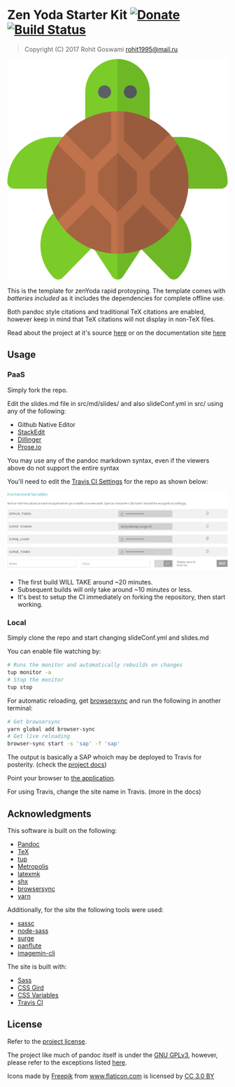 # Zen Yoda Starter Kit [![Donate](https://img.shields.io/badge/Donate-PayPal-blue.svg?style=for-the-badge)](https://www.paypal.me/HaoZeke/) [![Build Status](https://travis-ci.org/HaoZeke/zenYoda.svg?branch=master)](https://travis-ci.org/HaoZeke/zenYoda_Starter)  

> Copyright (C) 2017  Rohit Goswami <rohit1995@mail.ru>

![](src/img/turtle.png "Pandoc for turtles")

This is the template for zenYoda rapid protoyping.
The template comes with *batteries included* as it includes the dependencies for complete offline use. 

Both pandoc style citations and traditional TeX citations are enabled, however keep in mind that TeX citations will not display in non-TeX files.

Read about the project at it's source [here](https://www.github.com/HaoZeke/zenYoda) or on the documentation site [here](https://zenyoda.surge.sh)

## Usage

### PaaS
Simply fork the repo.


Edit the slides.md file in src/md/slides/ and also slideConf.yml in src/ using any of the following:

- Github Native Editor
- [StackEdit](https://stackedit.io)
- [Dillinger](https://dillinger.io)
- [Prose.io](http://prose.io)

You may use any of the pandoc markdown syntax, even if the viewers above do not support the entire syntax


You'll need to edit the [Travis CI Settings](https://travis-ci.org/) for the repo as shown below:

![](readme/travisVar.png "Variables to be set")

- The first build WILL TAKE around ~20 minutes.
- Subsequent builds will only take around ~10 minutes or less.
- It's best to setup the CI immediately on forking the repository, then start working.

### Local

Simply clone the repo and start changing slideConf.yml and slides.md

You can enable file watching by:

```bash
# Runs the monitor and automatically rebuilds on changes
tup monitor -a
# Stop the monitor
tup stop
```

For automatic reloading, get [browsersync](https://browsersync.io) and run the following in another terminal:

```bash
# Get browsersync
yarn global add browser-sync
# Get live reloading
browser-sync start -s 'sap' -f 'sap'
```

The output is basically a SAP whoich may be deployed to Travis for posterity. (check the [project docs](https://zenyoda.surge.sh))

Point your browser to [the application](localhost:3000).

For using Travis, change the site name in Travis. (more in the docs)

## Acknowledgments
This software is built on the following:

- [Pandoc](https://github.com/jgm/pandoc)
- [TeX](https://ctan.org/)
- [tup](http://gittup.org/tup/index.html)
- [Metropolis](https://github.com/matze/mtheme)
- [latexmk](http://mg.readthedocs.io/latexmk.html)
- [shx](https://github.com/shelljs/shx)
- [browsersync](https://browsersync.io)
- [yarn](https://yarnpkg.com/en/)

Additionally, for the site the following tools were used:

- [sassc](https://github.com/sass/sassc)
- [node-sass](https://github.com/sass/node-sass)
- [surge](http://surge.sh)
- [panflute](http://scorreia.com/software/panflute/)
- [imagemin-cli](https://github.com/imagemin/imagemin-cli)

The site is built with:

- [Sass](http://sass-lang.com/)
- [CSS Gird](https://developer.mozilla.org/en-US/docs/Web/CSS/CSS_Grid_Layout)
- [CSS Variables](https://developer.mozilla.org/en-US/docs/Web/CSS/Using_CSS_variables)
- [Travis CI](https://travis-ci.org)

## License
Refer to the [project license](zenyoda.surge.sh).

The project like much of pandoc itself is under the [GNU GPLv3](https://choosealicense.com/licenses/gpl-3.0/), however, please refer to the exceptions listed [here](https://github.com/jgm/pandoc/blob/master/COPYRIGHT).

<div>Icons made by <a href="http://www.freepik.com" title="Freepik">Freepik</a> from <a href="https://www.flaticon.com/" title="Flaticon">www.flaticon.com</a> is licensed by <a href="http://creativecommons.org/licenses/by/3.0/" title="Creative Commons BY 3.0" target="_blank">CC 3.0 BY</a></div>